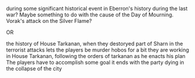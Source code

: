 during some significant historical event in Eberron's history
during the last war? Maybe something to do with the cause of the Day of Mourning. Vorak's attack on the Silver Flame?

OR

the history of House Tarkanan, when they destoryed part of Sharn in the terrorist attacks
lets the players be murder hobos for a bit
they are working in House Tarkanan, following the orders of tarkanan as he enacts his plan
The players have to accomplish some goal
it ends with the party dying in the collapse of the city
